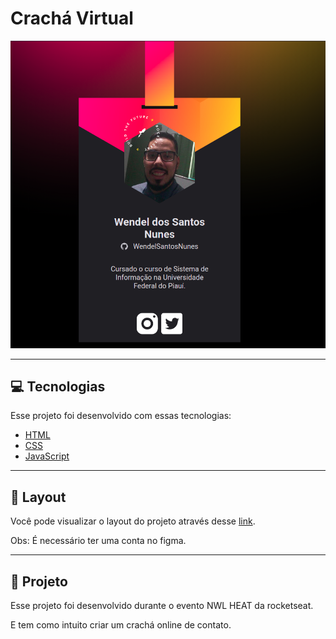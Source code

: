 # **Crachá Virtual**

![Meu crachá](https://github.com/WendelSantosNunes/NWL---HEAT/blob/main/img/Captura%20de%20tela%20de%202021-11-27%2020-57-09.png?raw=true)

---

## 💻 **Tecnologias**

Esse projeto foi desenvolvido com essas tecnologias:

- [HTML](https://developer.mozilla.org/pt-BR/docs/Web/HTML)
- [CSS](https://developer.mozilla.org/pt-BR/docs/Web/CSS)
- [JavaScript](https://developer.mozilla.org/pt-BR/docs/Web/JavaScript)

---

## 🎨 **Layout**

Você pode visualizar o layout do projeto através desse [link](<https://www.figma.com/file/9Z2vxc8VTRuZpYjFalCMAl/Badge-Do-While2021-(Copy)?node-id=61385%3A101>).

Obs: É necessário ter uma conta no figma.

---

## 🚀 **Projeto**

Esse projeto foi desenvolvido durante o evento NWL HEAT da rocketseat.

E tem como intuito criar um crachá online de contato.
